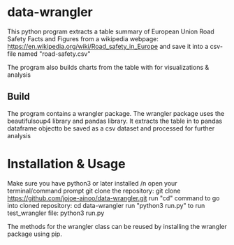 # data-wrangler

This python program extracts a table summary of European Union Road Safety Facts and Figures
from a wikipedia webpage: https://en.wikipedia.org/wiki/Road_safety_in_Europe and save it into a csv-file named "road-safety.csv"

The program also builds charts from the table with for visualizations & analysis

## Build
The program contains a wrangler package. The wrangler package uses the beautifulsoup4 library and pandas library.
It extracts the table in to pandas dataframe objectto be saved as a csv dataset and processed for further analysis


# Installation & Usage
Make sure you have python3 or later installed /n
open your terminal/command prompt
git clone the repository: git clone https://github.com/jojoe-ainoo/data-wrangler.git
run "cd" command to go into cloned repository: cd data-wrangler
run "python3 run.py" to run test_wrangler file: python3 run.py

The methods for the wrangler class can be reused by installing the wrangler package using pip.


